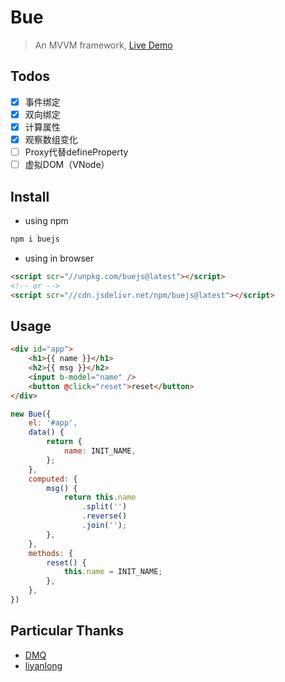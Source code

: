 # Bue
> An MVVM framework, [Live Demo](https://bowencool.github.io/bue/)

## Todos
 - [x] 事件绑定
 - [x] 双向绑定
 - [x] 计算属性
 - [x] 观察数组变化
 - [ ] Proxy代替defineProperty
 - [ ] 虚拟DOM（VNode）

## Install
 - using npm
``` bash
npm i buejs
```
 - using in browser
``` html
<script scr="//unpkg.com/buejs@latest"></script>
<!-- or -->
<script scr="//cdn.jsdelivr.net/npm/buejs@latest"></script>
```

## Usage
``` html
<div id="app">
	<h1>{{ name }}</h1>
	<h2>{{ msg }}</h2>
	<input b-model="name" />
	<button @click="reset">reset</button>
</div>
```
``` js
new Bue({
	el: '#app',
	data() {
		return {
			name: INIT_NAME,
		};
	},
	computed: {
		msg() {
			return this.name
				.split('')
				.reverse()
				.join('');
		},
	},
	methods: {
		reset() {
			this.name = INIT_NAME;
		},
	},
})
```

## Particular Thanks

- [DMQ](https://github.com/DMQ)
- [liyanlong](https://github.com/liyanlong)
